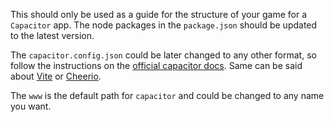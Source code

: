 This should only be used as a guide for the structure of your game for a `Capacitor` app. The node packages in the `package.json` should be updated to the latest version. 

The `capacitor.config.json` could be later changed to any other format, so follow the instructions on the [official capacitor docs](https://capacitorjs.com/docs). Same can be said about [Vite](https://vitejs.dev/guide/) or [Cheerio](https://cheerio.js.org/docs/api).

The `www` is the default path for `capacitor` and could be changed to any name you want.
